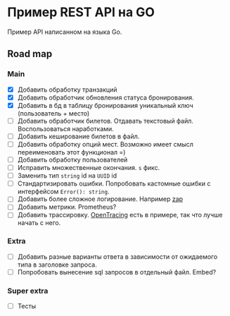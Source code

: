 # Пример REST API на GO

Пример API написанном на языка Go.

## Road map

### Main

- [x] Добавить обработку транзакций
- [x] Добавить обработчик обновления статуса бронирования.
- [x] Добавить в бд в таблицу бронирования уникальный ключ (пользователь + место)
- [ ] Добавить обработчик билетов. Отдавать текстовый файл. Воспользоваться наработками.
- [ ] Добавить кеширование билетов в файл.
- [ ] Добавить обработку опций мест. Возможно имеет смысл переименовать этот функционал =)
- [ ] Добавить обработку пользователей
- [ ] Исправить множественные окончания. `s` фикс.
- [ ] Заменить тип `string` id на `UUID` id
- [ ] Стандартизировать ошибки. Попробовать кастомные ошибки с интерфейсом `Error(): string`.
- [ ] Добавить более сложное логирование. Например [zap](https://pkg.go.dev/go.uber.org/zap#example-package-Presets)
- [ ] Добавить метрики. Prometheus?
- [ ] Добавить трассировку. [OpenTracing](https://opentracing.io/docs/) есть в примере, так что лучше начать с него.

### Extra

- [ ] Добавить разные варианты ответа в зависимости от ожидаемого типа в заголовке запроса.
- [ ] Попробовать вынесение sql запросов в отдельный файл. Embed?

### Super extra

- [ ] Тесты
